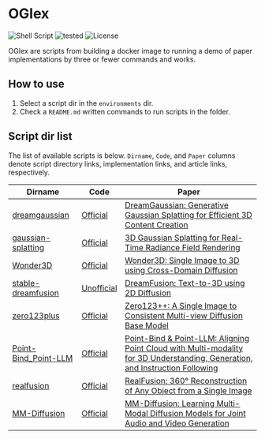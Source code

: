 # OGIex
![Shell Script](https://img.shields.io/badge/Shell%20Script-2c2c2c?logo=gnu-bash&logoColor=white&style=flat-square)
![tested](https://img.shields.io/badge/Tested_on-Ubuntu-red?style=flat-square)
![License](https://img.shields.io/github/license/Obarads/OGIex?color=green&style=flat-square)

OGIex are scripts from building a docker image to running a demo of paper implementations by three or fewer commands and works.

## How to use
1. Select a script dir in the `environments` dir.
2. Check a `README.md` written commands to run scripts in the folder.

## Script dir list
The list of available scripts is below. `Dirname`, `Code`, and `Paper` columns denote script directory links, implementation links, and article links, respectively.

| Dirname | Code | Paper |
| --- | --- | --- |
| [dreamgaussian](./scripts/dreamgaussian) | [Official](https://github.com/dreamgaussian/dreamgaussian) | [DreamGaussian: Generative Gaussian Splatting for Efficient 3D Content Creation](https://arxiv.org/abs/2309.16653) |
| [gaussian-splatting](./scripts/gaussian-splatting) | [Official](https://github.com/graphdeco-inria/gaussian-splatting) | [3D Gaussian Splatting for Real-Time Radiance Field Rendering](https://arxiv.org/abs/2308.04079) |
| [Wonder3D](./scripts/Wonder3D) | [Official](https://github.com/xxlong0/Wonder3D) | [Wonder3D: Single Image to 3D using Cross-Domain Diffusion](https://arxiv.org/abs/2310.15008)|
| [stable-dreamfusion](./scripts/stable-dreamfusion) | [Unofficial](https://github.com/ashawkey/stable-dreamfusion) | [DreamFusion: Text-to-3D using 2D Diffusion](https://arxiv.org/abs/2209.14988) |
| [zero123plus](./scripts/zero123plus) | [Official](https://github.com/SUDO-AI-3D/zero123plus) | [Zero123++: A Single Image to Consistent Multi-view Diffusion Base Model](https://arxiv.org/abs/2310.15110) |
| [Point-Bind_Point-LLM](./scripts/Point-Bind_Point-LLM/) | [Official](https://github.com/ZiyuGuo99/Point-Bind_Point-LLM) | [Point-Bind & Point-LLM: Aligning Point Cloud with Multi-modality for 3D Understanding, Generation, and Instruction Following](https://arxiv.org/abs/2309.00615) |
| [realfusion](./scripts/realfusion/) | [Official](https://github.com/lukemelas/realfusion) | [RealFusion: 360° Reconstruction of Any Object from a Single Image](https://arxiv.org/abs/2302.10663) |
| [MM-Diffusion](./scripts/MM-Diffusion/) | [Official](https://github.com/researchmm/MM-Diffusion) | [MM-Diffusion: Learning Multi-Modal Diffusion Models for Joint Audio and Video Generation](https://arxiv.org/abs/2212.09478) |
